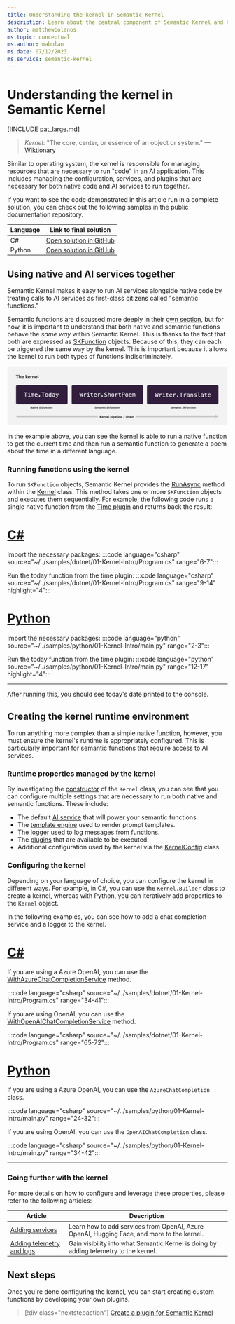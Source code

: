 ```yaml
---
title: Understanding the kernel in Semantic Kernel
description: Learn about the central component of Semantic Kernel and how it works.
author: matthewbolanos
ms.topic: conceptual
ms.author: mabolan
ms.date: 07/12/2023
ms.service: semantic-kernel
---
```


# Understanding the kernel in Semantic Kernel

[!INCLUDE [pat_large.md](../../includes/pat_large.md)]


> _Kernel_: "The core, center, or essence of an object or system." —[Wiktionary](/semantic-kernel/support/bibliography#kernel)

Similar to operating system, the kernel is responsible for managing resources that are necessary to run "code" in an AI application. This includes managing the configuration, services, and plugins that are necessary for both native code and AI services to run together.

If you want to see the code demonstrated in this article run in a complete solution, you can check out the following samples in the public documentation repository.

| Language  | Link to final solution |
| --- | --- |
| C# | [Open solution in GitHub](https://github.com/MicrosoftDocs/semantic-kernel-docs/tree/main/samples/dotnet/01-Kernel-Intro) |
| Python | [Open solution in GitHub](https://github.com/MicrosoftDocs/semantic-kernel-docs/tree/main/samples/python/01-Kernel-Intro) |

## Using native and AI services together
Semantic Kernel makes it easy to run AI services alongside native code by treating calls to AI services as first-class citizens called "semantic functions."

Semantic functions are discussed more deeply in their [own section](../plugins/semantic-functions/inline-semantic-functions.md), but for now, it is important to understand that both native and semantic functions behave the _same way_ within Semantic Kernel. This is thanks to the fact that both are expressed as [SKFunction](/dotnet/api/microsoft.semantickernel.skilldefinition.skfunction) objects. Because of this, they can each be triggered the same way by the kernel. This is important because it allows the kernel to run both types of functions indiscriminately.

![SKFunctions run inside the kernel](../../media/kernel-with-skfunctions.png)

In the example above, you can see the kernel is able to run a native function to get the current time and then run a semantic function to generate a poem about the time in a different language.

### Running functions using the kernel
To run `SKFunction` objects, Semantic Kernel provides the [RunAsync](/dotnet/api/microsoft.semantickernel.kernel.runasync) method within the [Kernel](/dotnet/api/microsoft.semantickernel.kernel) class. This method takes one or more `SKFunction` objects and executes them sequentially. For example, the following code runs a single native function from the [Time plugin](../plugins/out-of-the-box-plugins.md) and returns back the result:

# [C#](#tab/Csharp)
Import the necessary packages:
:::code language="csharp" source="~/../samples/dotnet/01-Kernel-Intro/Program.cs" range="6-7":::

Run the today function from the time plugin:
:::code language="csharp" source="~/../samples/dotnet/01-Kernel-Intro/Program.cs" range="9-14" highlight="4":::
# [Python](#tab/python)
Import the necessary packages:
:::code language="python" source="~/../samples/python/01-Kernel-Intro/main.py" range="2-3":::

Run the today function from the time plugin:
:::code language="python" source="~/../samples/python/01-Kernel-Intro/main.py" range="12-17" highlight="4":::

---

After running this, you should see today's date printed to the console.

## Creating the kernel runtime environment
To run anything more complex than a simple native function, however, you must ensure the kernel's runtime is appropriately configured. This is particularly important for semantic functions that require access to AI services.

### Runtime properties managed by the kernel
By investigating the [constructor](/dotnet/api/microsoft.semantickernel.kernel.-ctor) of the `Kernel` class, you can see that you can configure multiple settings that are necessary to run both native and semantic functions. These include:
- The default [AI service](/dotnet/api/microsoft.semantickernel.services.iaiserviceprovider) that will power your semantic functions.
- The [template engine](/dotnet/api/microsoft.semantickernel.templateengine.iprompttemplateengine) used to render prompt templates.
- The [logger](/dotnet/api/microsoft.extensions.logging.ilogger) used to log messages from functions.
- The [plugins](/dotnet/api/microsoft.semantickernel.skilldefinition.iskillcollection) that are available to be executed.
- Additional configuration used by the kernel via the [KernelConfig](/dotnet/api/microsoft.semantickernel.kernelconfig) class.

### Configuring the kernel
Depending on your language of choice, you can configure the kernel in different ways. For example, in C#, you can use the `Kernel.Builder` class to create a kernel, whereas with Python, you can iteratively add properties to the `Kernel` object.

In the following examples, you can see how to add a chat completion service and a logger to the kernel.

# [C#](#tab/Csharp)
If you are using a Azure OpenAI, you can use the [WithAzureChatCompletionService](/dotnet/api/microsoft.semantickernel.openaikernelbuilderextensions.withazurechatcompletionservice) method.

:::code language="csharp" source="~/../samples/dotnet/01-Kernel-Intro/Program.cs" range="34-41":::

If you are using OpenAI, you can use the [WithOpenAIChatCompletionService](/dotnet/api/microsoft.semantickernel.openaikernelbuilderextensions.withopenaichatcompletionservice) method.

:::code language="csharp" source="~/../samples/dotnet/01-Kernel-Intro/Program.cs" range="65-72":::

# [Python](#tab/python)
If you are using a Azure OpenAI, you can use the `AzureChatCompletion` class.

:::code language="csharp" source="~/../samples/python/01-Kernel-Intro/main.py" range="24-32":::

If you are using OpenAI, you can use the `OpenAIChatCompletion` class.

:::code language="csharp" source="~/../samples/python/01-Kernel-Intro/main.py" range="34-42":::

---

### Going further with the kernel
For more details on how to configure and leverage these properties, please refer to the following articles:

| Article | Description |
|---------|-------------|
| [Adding services](./adding-services.md) | Learn how to add services from OpenAI, Azure OpenAI, Hugging Face, and more to the kernel. |
| [Adding telemetry and logs](https://devblogs.microsoft.com/semantic-kernel/unlock-the-power-of-telemetry-in-semantic-kernel-sdk/) | Gain visibility into what Semantic Kernel is doing by adding telemetry to the kernel. |

## Next steps
Once you're done configuring the kernel, you can start creating custom functions by developing your own plugins.

> [!div class="nextstepaction"]
> [Create a plugin for Semantic Kernel](../plugins/index.md)